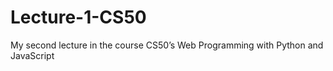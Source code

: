 # Lecture-1-CS50
 My second lecture in the course CS50’s Web Programming with Python and JavaScript
